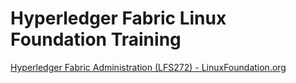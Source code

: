 # Hyperledger Fabric Linux Foundation Training
[Hyperledger Fabric Administration (LFS272) - LinuxFoundation.org](https://training.linuxfoundation.org/training/hyperledger-fabric-administration-lfs272/)
